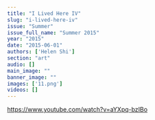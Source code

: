 ```yaml
---
title: "I Lived Here IV"
slug: "i-lived-here-iv"
issue: "Summer"
issue_full_name: "Summer 2015"
year: "2015"
date: "2015-06-01"
authors: ['Helen Shi']
section: "art"
audio: []
main_image: ""
banner_image: ""
images: ['11.png']
videos: []
---
```

https://www.youtube.com/watch?v=aYXpq-bzIBo

